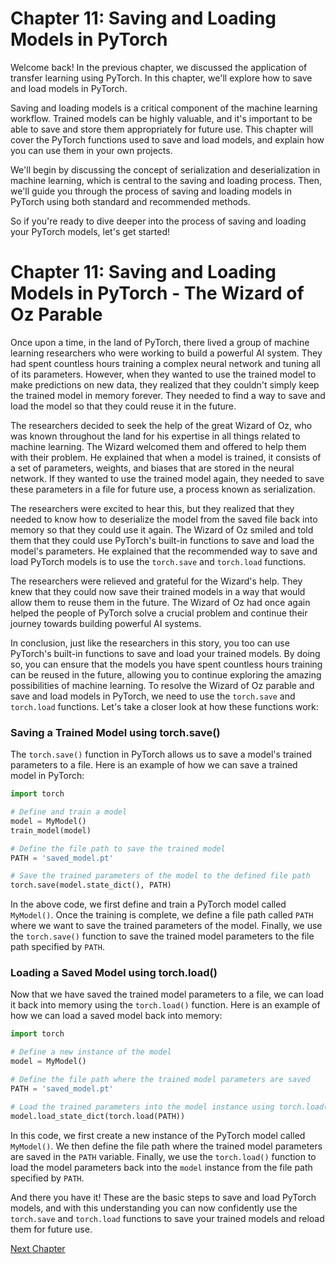 # Chapter 11: Saving and Loading Models in PyTorch

Welcome back! In the previous chapter, we discussed the application of transfer learning using PyTorch. In this chapter, we'll explore how to save and load models in PyTorch.

Saving and loading models is a critical component of the machine learning workflow. Trained models can be highly valuable, and it's important to be able to save and store them appropriately for future use. This chapter will cover the PyTorch functions used to save and load models, and explain how you can use them in your own projects.

We'll begin by discussing the concept of serialization and deserialization in machine learning, which is central to the saving and loading process. Then, we'll guide you through the process of saving and loading models in PyTorch using both standard and recommended methods.

So if you're ready to dive deeper into the process of saving and loading your PyTorch models, let's get started!
# Chapter 11: Saving and Loading Models in PyTorch - The Wizard of Oz Parable

Once upon a time, in the land of PyTorch, there lived a group of machine learning researchers who were working to build a powerful AI system. They had spent countless hours training a complex neural network and tuning all of its parameters. However, when they wanted to use the trained model to make predictions on new data, they realized that they couldn't simply keep the trained model in memory forever. They needed to find a way to save and load the model so that they could reuse it in the future.

The researchers decided to seek the help of the great Wizard of Oz, who was known throughout the land for his expertise in all things related to machine learning. The Wizard welcomed them and offered to help them with their problem. He explained that when a model is trained, it consists of a set of parameters, weights, and biases that are stored in the neural network. If they wanted to use the trained model again, they needed to save these parameters in a file for future use, a process known as serialization.

The researchers were excited to hear this, but they realized that they needed to know how to deserialize the model from the saved file back into memory so that they could use it again. The Wizard of Oz smiled and told them that they could use PyTorch's built-in functions to save and load the model's parameters. He explained that the recommended way to save and load PyTorch models is to use the `torch.save` and `torch.load` functions.

The researchers were relieved and grateful for the Wizard's help. They knew that they could now save their trained models in a way that would allow them to reuse them in the future. The Wizard of Oz had once again helped the people of PyTorch solve a crucial problem and continue their journey towards building powerful AI systems.

In conclusion, just like the researchers in this story, you too can use PyTorch's built-in functions to save and load your trained models. By doing so, you can ensure that the models you have spent countless hours training can be reused in the future, allowing you to continue exploring the amazing possibilities of machine learning.
To resolve the Wizard of Oz parable and save and load models in PyTorch, we need to use the `torch.save` and `torch.load` functions. Let's take a closer look at how these functions work:

### Saving a Trained Model using torch.save()

The `torch.save()` function in PyTorch allows us to save a model's trained parameters to a file. Here is an example of how we can save a trained model in PyTorch:

```python
import torch

# Define and train a model
model = MyModel()
train_model(model)

# Define the file path to save the trained model
PATH = 'saved_model.pt'

# Save the trained parameters of the model to the defined file path
torch.save(model.state_dict(), PATH)
```

In the above code, we first define and train a PyTorch model called `MyModel()`. Once the training is complete, we define a file path called `PATH` where we want to save the trained parameters of the model. Finally, we use the `torch.save()` function to save the trained model parameters to the file path specified by `PATH`.

### Loading a Saved Model using torch.load()

Now that we have saved the trained model parameters to a file, we can load it back into memory using the `torch.load()` function. Here is an example of how we can load a saved model back into memory:

```python
import torch

# Define a new instance of the model
model = MyModel()

# Define the file path where the trained model parameters are saved
PATH = 'saved_model.pt'

# Load the trained parameters into the model instance using torch.load()
model.load_state_dict(torch.load(PATH))
```

In this code, we first create a new instance of the PyTorch model called `MyModel()`. We then define the file path where the trained model parameters are saved in the `PATH` variable. Finally, we use the `torch.load()` function to load the model parameters back into the `model` instance from the file path specified by `PATH`.

And there you have it! These are the basic steps to save and load PyTorch models, and with this understanding you can now confidently use the `torch.save` and `torch.load` functions to save your trained models and reload them for future use.


[Next Chapter](12_Chapter12.md)